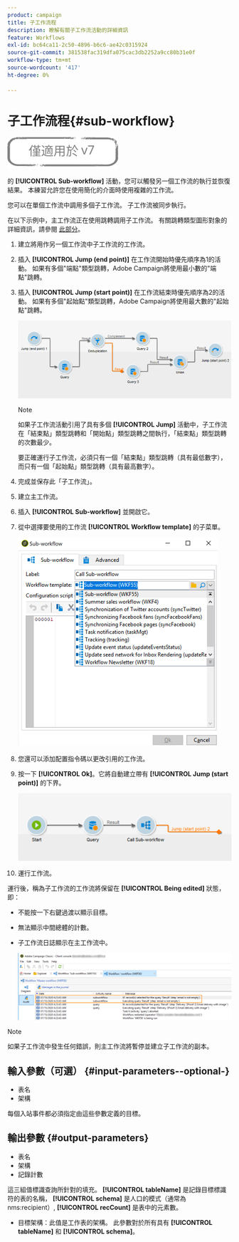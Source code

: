 ```yaml
---
product: campaign
title: 子工作流程
description: 瞭解有關子工作流活動的詳細資訊
feature: Workflows
exl-id: bc64ca11-2c50-4896-b6c6-ae42c0315924
source-git-commit: 381538fac319dfa075cac3db2252a9cc80b31e0f
workflow-type: tm+mt
source-wordcount: '417'
ht-degree: 0%

---
```


# 子工作流程{#sub-workflow}

![](../../assets/v7-only.svg)

的 **[!UICONTROL Sub-workflow]** 活動，您可以觸發另一個工作流的執行並恢復結果。 本練習允許您在使用簡化的介面時使用複雜的工作流。

您可以在單個工作流中調用多個子工作流。 子工作流被同步執行。

在以下示例中，主工作流正在使用跳轉調用子工作流。 有關跳轉類型圖形對象的詳細資訊，請參閱 [此部分](jump--start-point-and-end-point-.md)。

1. 建立將用作另一個工作流中子工作流的工作流。
1. 插入 **[!UICONTROL Jump (end point)]** 在工作流開始時優先順序為1的活動。 如果有多個&quot;端點&quot;類型跳轉，Adobe Campaign將使用最小數的&quot;端點&quot;跳轉。
1. 插入 **[!UICONTROL Jump (start point)]** 在工作流結束時優先順序為2的活動。 如果有多個&quot;起始點&quot;類型跳轉，Adobe Campaign將使用最大數的&quot;起始點&quot;跳轉。

   ![](assets/subworkflow_jumps.png)

   >[!NOTE]
   >
   >如果子工作流活動引用了具有多個 **[!UICONTROL Jump]** 活動中，子工作流在「結束點」類型跳轉和「開始點」類型跳轉之間執行，「結束點」類型跳轉的次數最少。
   >
   >要正確運行子工作流，必須只有一個「結束點」類型跳轉（具有最低數字），而只有一個「起始點」類型跳轉（具有最高數字）。

1. 完成並保存此「子工作流」。
1. 建立主工作流。
1. 插入 **[!UICONTROL Sub-workflow]** 並開啟它。
1. 從中選擇要使用的工作流 **[!UICONTROL Workflow template]** 的子菜單。

   ![](assets/subworkflow_selection.png)

1. 您還可以添加配置指令碼以更改引用的工作流。
1. 按一下 **[!UICONTROL Ok]**。它將自動建立帶有 **[!UICONTROL Jump (start point)]** 的下界。

   ![](assets/subworkflow_outbound.png)

1. 運行工作流。

運行後，稱為子工作流的工作流將保留在 **[!UICONTROL Being edited]** 狀態，即：

* 不能按一下右鍵過渡以顯示目標。
* 無法顯示中間總體的計數。
* 子工作流日誌顯示在主工作流中。

   ![](assets/subworkflow_logs.png)

>[!NOTE]
>
>如果子工作流中發生任何錯誤，則主工作流將暫停並建立子工作流的副本。

## 輸入參數（可選） {#input-parameters--optional-}

* 表名
* 架構

每個入站事件都必須指定由這些參數定義的目標。

## 輸出參數 {#output-parameters}

* 表名
* 架構
* 記錄計數

這三組值標識查詢所針對的填充。 **[!UICONTROL tableName]** 是記錄目標標識符的表的名稱， **[!UICONTROL schema]** 是人口的模式（通常為nms:recipient）, **[!UICONTROL recCount]** 是表中的元素數。

* 目標架構：此值是工作表的架構。 此參數對於所有具有 **[!UICONTROL tableName]** 和 **[!UICONTROL schema]**。
